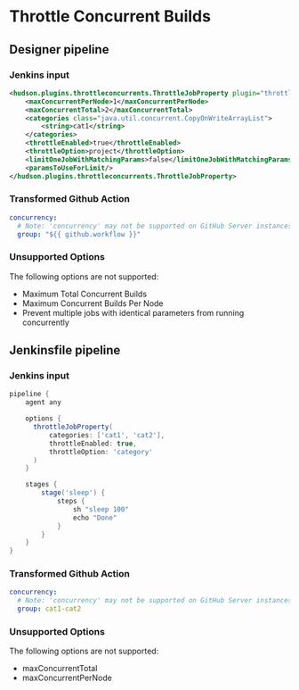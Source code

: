 # Throttle Concurrent Builds

## Designer pipeline

### Jenkins input

```xml
<hudson.plugins.throttleconcurrents.ThrottleJobProperty plugin="throttle-concurrents@2.3">
    <maxConcurrentPerNode>1</maxConcurrentPerNode>
    <maxConcurrentTotal>2</maxConcurrentTotal>
    <categories class="java.util.concurrent.CopyOnWriteArrayList">
        <string>cat1</string>
    </categories>
    <throttleEnabled>true</throttleEnabled>
    <throttleOption>project</throttleOption>
    <limitOneJobWithMatchingParams>false</limitOneJobWithMatchingParams>
    <paramsToUseForLimit/>
</hudson.plugins.throttleconcurrents.ThrottleJobProperty>
```

### Transformed Github Action

```yaml
concurrency:
  # Note: 'concurrency' may not be supported on GitHub Server instances
  group: "${{ github.workflow }}"
```

### Unsupported Options

The following options are not supported:

- Maximum Total Concurrent Builds
- Maximum Concurrent Builds Per Node
- Prevent multiple jobs with identical parameters from running concurrently

## Jenkinsfile pipeline

### Jenkins input

```groovy
pipeline {
    agent any

    options {
      throttleJobProperty(
          categories: ['cat1', 'cat2'],
          throttleEnabled: true,
          throttleOption: 'category'
      )
    }

    stages {
        stage('sleep') {
            steps {
                sh "sleep 100"
                echo "Done"
            }
        }
    }
}
```

### Transformed Github Action

```yaml
concurrency:
  # Note: 'concurrency' may not be supported on GitHub Server instances
  group: cat1-cat2
```

### Unsupported Options

The following options are not supported:
- maxConcurrentTotal
- maxConcurrentPerNode

